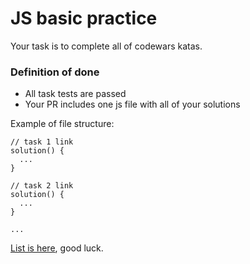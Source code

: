 # JS basic practice

Your task is to complete all of codewars katas.

### Definition of done

- All task tests are passed
- Your PR includes one js file with all of your solutions

Example of file structure:

```
// task 1 link
solution() {
  ...
}

// task 2 link
solution() {
  ...
}

...
```

[List is here](https://docs.google.com/document/d/1481VtV_lmmsBlMqMxRwIzNkchBLB-HDsi7tvBooThR0/edit?usp=sharing), good luck.
